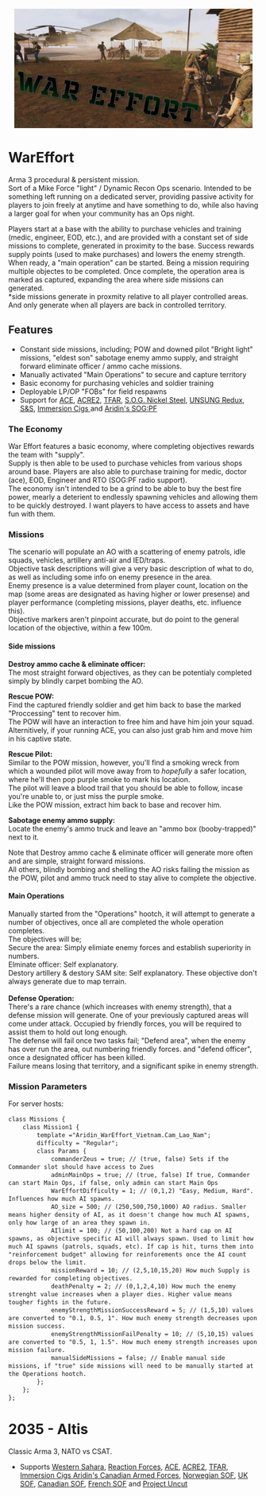 <p align="center">
    <img src="https://github.com/DoskalAridin/WarEffort/blob/main/github%20Files/preview_1.png" width="480">
</p>

# WarEffort
Arma 3 procedural &amp; persistent mission.<br/>
Sort of a Mike Force "light" / Dynamic Recon Ops scenario. Intended to be something left running on a dedicated server, providing passive activity for players to join freely at anytime and have something to do, while also having a larger goal for when your community has an Ops night.

Players start at a base with the ability to purchase vehicles and training (medic, engineer, EOD, etc.),
and are provided with a constant set of side missions to complete, generated in proximity to the base. Success rewards supply points (used to make purchases) and lowers the enemy strength.<br/>
When ready, a "main operation" can be started. Being a mission requiring multiple objectes to be completed. Once complete, the operation area is marked as captured, expanding the area where side missions can generated.<br/>
*side missions generate in proxmity relative to all player controlled areas. And only generate when all players are back in controlled territory.

## Features

- Constant side missions, including; POW and downed pilot "Bright light" missions, "eldest son" sabotage enemy ammo supply, and straight forward eliminate officer / ammo cache missions.
- Manually activated "Main Operations" to secure and capture territory
- Basic economy for purchasing vehicles and soldier training
- Deployable LP/OP "FOBs" for field respawns
- Support for [ACE](https://steamcommunity.com/sharedfiles/filedetails/?id=463939057), [ACRE2](https://steamcommunity.com/sharedfiles/filedetails/?id=751965892), [TFAR](https://steamcommunity.com/sharedfiles/filedetails/?id=894678801), [S.O.G. Nickel Steel](https://steamcommunity.com/sharedfiles/filedetails/?id=3083451905), [UNSUNG Redux](https://steamcommunity.com/sharedfiles/filedetails/?id=2554978758), [S&S](https://steamcommunity.com/sharedfiles/filedetails/?id=2183975396), [Immersion Cigs
](https://steamcommunity.com/sharedfiles/filedetails/?id=753946944) and [Aridin's SOG:PF](https://steamcommunity.com/sharedfiles/filedetails/?id=2524282029)

### The Economy
War Effort features a basic economy, where completing objectives rewards the team with "supply".<br/>
Supply is then able to be used to purchase vehicles from various shops around base. Players are also able to purchase training for medic, doctor (ace), EOD, Engineer and RTO (SOG:PF radio support).<br/>
The economy isn't intended to be a grind to be able to buy the best fire power, mearly a deterient to endlessly spawning vehicles and allowing them to be quickly destroyed. I want players to have access to assets and have fun with them.<br/>

### Missions
The scenario will populate an AO with a scattering of enemy patrols, idle squads, vehicles, artillery anti-air and IED/traps.<br/>
Objective task descriptions will give a very basic description of what to do, as well as including some info on enemy presence in the area.<br/>
Enemy presence is a value determined from player count, location on the map (some areas are designated as having higher or lower presense) and player performance (completing missions, player deaths, etc. influence this).<br/>
Objective markers aren't pinpoint accurate, but do point to the general location of the objective, within a few 100m.<br/>
#### Side missions
**Destroy ammo cache & eliminate officer:**<br/>
The most straight forward objectives, as they can be potentialy completed simply by blindly carpet bombing the AO.

**Rescue POW:**<br/>
Find the captured friendly soldier and get him back to base the marked "Proccessing" tent to recover him.<br/>
The POW will have an interaction to free him and have him join your squad. Alternitively, if your running ACE, you can also just grab him and move him in his captive state.

**Rescue Pilot:**<br/>
Similar to the POW mission, however, you'll find a smoking wreck from which a wounded pilot will move away from to *hopefully* a safer location, where he'll then pop purple smoke to mark his location.<br/>
The pilot will leave a blood trail that you should be able to follow, incase you're unable to, or just miss the purple smoke.<br/>
Like the POW mission, extract him back to base and recover him.

**Sabotage enemy ammo supply:**<br/>
Locate the enemy's ammo truck and leave an "ammo box (booby-trapped)" next to it.

Note that Destroy ammo cache & eliminate officer will generate more often and are simple, straight forward missions.<br/>
All others, blindly bombing and shelling the AO risks failing the mission as the POW, pilot and ammo truck need to stay alive to complete the objective.

#### Main Operations
Manually started from the "Operations" hootch, it will attempt to generate a number of objectives, once all are completed the whole operation completes.<br/>
The objectives will be;<br/>
Secure the area: Simply elimiate enemy forces and establish superiority in numbers.<br/>
Elminate officer: Self explanatory.<br/>
Destory artillery & destory SAM site: Self explanatory. These objective don't always generate due to map terrain.<br/>
<br/>
**Defense Operation:**<br/>
There's a rare chance (which increases with enemy strength), that a defense mission will generate. One of your previously captured areas will come under attack. Occupied by friendly forces, you will be required to assist them to hold out long enough.<br/>
The defense will fail once two tasks fail; "Defend area", when the enemy has over run the area, out numbering friendly forces. and "defend officer", once a designated officer has been killed.<br/>
Failure means losing that territory, and a significant spike in enemy strength.

### Mission Parameters
For server hosts:
```
class Missions {
    class Mission1 {
        template ="Aridin_WarEffort_Vietnam.Cam_Lao_Nam";
        difficulty = "Regular";
        class Params {
            commanderZeus = true; // (true, false) Sets if the Commander slot should have access to Zues
            adminMainOps = true; // (true, false) If true, Commander can start Main Ops, if false, only admin can start Main Ops
            WarEffortDifficulty = 1; // (0,1,2) "Easy, Medium, Hard". Influences how much AI spawns.
            AO_size = 500; // (250,500,750,1000) AO radius. Smaller means higher density of AI, as it doesn't change how much AI spawns, only how large of an area they spawn in.
            AIlimit = 100; // (50,100,200) Not a hard cap on AI spawns, as objective specific AI will always spawn. Used to limit how much AI spawns (patrols, squads, etc). If cap is hit, turns them into "reinforcement budget" allowing for reinforements once the AI count drops below the limit.
            missionReward = 10; // (2,5,10,15,20) How much Supply is rewarded for completing objectives.
            deathPenalty = 2; // (0,1,2,4,10) How much the enemy strenght value increases when a player dies. Higher value means tougher fights in the future.
            enemyStrengthMissionSuccessReward = 5; // (1,5,10) values are converted to "0.1, 0.5, 1". How much enemy strength decreases upon mission success.
            enemyStrengthMissionFailPenalty = 10; // (5,10,15) values are converted to "0.5, 1, 1.5". How much enemy strength increases upon mission failure.
            manualSideMissions = false; // Enable manual side missions, if "true" side missions will need to be manually started at the Operations hootch.
        };
    };
};
```

# 2035 - Altis
Classic Arma 3, NATO vs CSAT.
- Supports [Western Sahara](https://store.steampowered.com/app/1681170/Arma_3_Creator_DLC_Western_Sahara/), [Reaction Forces](https://store.steampowered.com/app/2647760/Arma_3_Creator_DLC_Reaction_Forces/), [ACE](https://steamcommunity.com/sharedfiles/filedetails/?id=463939057), [ACRE2](https://steamcommunity.com/sharedfiles/filedetails/?id=751965892), [TFAR](https://steamcommunity.com/sharedfiles/filedetails/?id=894678801), [Immersion Cigs
](https://steamcommunity.com/sharedfiles/filedetails/?id=753946944) [Aridin's Canadian Armed Forces](https://steamcommunity.com/sharedfiles/filedetails/?id=2244946752), [Norwegian SOF](https://steamcommunity.com/sharedfiles/filedetails/?id=1654680843), [UK SOF](https://steamcommunity.com/sharedfiles/filedetails/?id=1145621857), [Canadian SOF](https://steamcommunity.com/sharedfiles/filedetails/?id=1659731670), [French SOF](https://steamcommunity.com/sharedfiles/filedetails/?id=1162059703) and [Project Uncut](https://steamcommunity.com/sharedfiles/filedetails/?id=1502320540)
